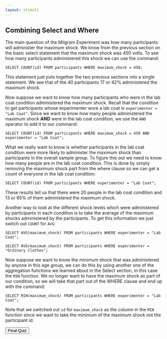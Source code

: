 ```yaml
---
layout: stimuli
---
```


## Combining Select and Where

The main question of the Milgram Experiment was how many participants will administer the maximum shock. We know from the previous section on the basic select statement that the maximum shock was 450 volts. To see how many participants administered this shock we can use the command:

`SELECT COUNT(id) FROM participants WHERE maximum_shock = 450;`

This statement just puts together the two previous sections into a single statement. We see that of the 40 participants 17 or 42% administered the maximum shock.

Now suppose we want to know how many participants who were in the lab coat condition administered the maximum shock. Recall that the condition to get participants whose experimenter wore a lab coat is `experimenter = "Lab Coat"`. Since we want to know how many people administered the maximum shock <b>AND</b> were in the lab coat condition, we use the `AND` operator to add it to our command:

`SELECT COUNT(id) FROM participants WHERE maximum_shock = 450 AND experimenter = "Lab Coat";`

What we really want to know is whether participants in the lab coat condition were more likely to administer the maximum shock than participants in the overall sample group. To figure this out we need to know how many people are in the lab coat condition. This is done by simply removing the maximum shock part from the where clause so we can get a count of everyone in the lab coat condition:

`SELECT COUNT(id) FROM participants WHERE experimenter = "Lab Coat";`

These results tell us that there were 20 people in the lab coat condition and 13 or 65% of them administered the maximum shock.

Another way to look at the different shock levels which were administered by participants in each condition is to take the average of the maximum shocks administered by the participants. To get this information we just switch out `COUNT` for `AVG`:

`SELECT AVG(maximum_shock) FROM participants WHERE experimenter = "Lab Coat";`

`SELECT AVG(maximum_shock) FROM participants WHERE experimenter = "Ordinary Clothes";`

Now suppose we want to know the minimum shock that was administered by anyone in this age group, we can do this by using another one of the aggregation functions we learned about in the Select section, in this case the `MIN` function. We no longer want to have the maximum shock as part of our condition, so we will take that part out of the WHERE clause and end up with the command:

`SELECT MIN(maximum_shock) FROM participants WHERE experimenter = "Lab Coat";`

Note that we switched out `id` for `maximum_shock` as the column in the `MIN` function since we want to take the minimum of the maximum shock not the participant id.

<div class="container">
	<a href="/sql-pref-stimuli/quiz-3.html">
		<button class="btn btn-success">Final Quiz</button>
	</a>
</div>
